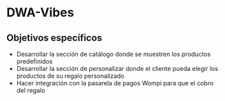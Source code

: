 # DWA-Vibes
## Objetivos específicos

* Desarrollar la sección de catálogo donde se muestren los productos predefinidos 
* Desarrollar la sección de personalizar donde el cliente pueda elegir los productos de su regalo personalizado
* Hacer integración con la pasarela de pagos Wompi para que el cobro del regalo